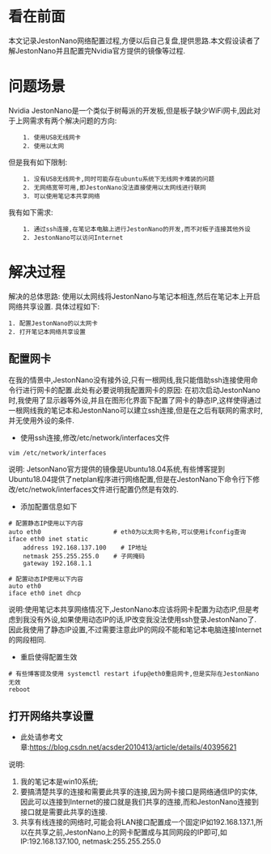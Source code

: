 # 看在前面

本文记录JestonNano网络配置过程,方便以后自己复盘,提供思路.本文假设读者了解JestonNano并且配置完Nvidia官方提供的镜像等过程.

# 问题场景

Nvidia JestonNano是一个类似于树莓派的开发板,但是板子缺少WiFi网卡,因此对于上网需求有两个解决问题的方向:
```
    1. 使用USB无线网卡
    2. 使用以太网
```
但是我有如下限制: 
```
    1. 没有USB无线网卡,同时可能存在ubuntu系统下无线网卡难装的问题
    2. 无网络宽带可用,即JestonNano没法直接使用以太网线进行联网
    3. 可以使用笔记本共享网络 
```
我有如下需求:
```
    1. 通过ssh连接,在笔记本电脑上进行JestonNano的开发,而不对板子连接其他外设
    2. JestonNano可以访问Internet
```

# 解决过程
解决的总体思路: 使用以太网线将JestonNano与笔记本相连,然后在笔记本上开启网络共享设置.
具体过程如下:
```
1. 配置JestonNano的以太网卡
2. 打开笔记本网络共享设置
```

## 配置网卡

在我的情景中,JestonNano没有接外设,只有一根网线,我只能借助ssh连接使用命令行进行网卡的配置.此处有必要说明我配置网卡的原因: 在初次启动JestonNano时,我使用了显示器等外设,并且在图形化界面下配置了网卡的静态IP,这样使得通过一根网线我的笔记本和JestonNano可以建立ssh连接,但是在之后有联网的需求时,并无使用外设的条件.

* 使用ssh连接,修改/etc/network/interfaces文件

```shell
vim /etc/network/interfaces
```
说明: JetsonNano官方提供的镜像是Ubuntu18.04系统,有些博客提到Ubuntu18.04提供了netplan程序进行网络配置,但是在JestonNano下命令行下修改/etc/netwok/interfaces文件进行配置仍然是有效的.

* 添加配置信息如下

```
# 配置静态IP使用以下内容
auto eth0                    # eth0为以太网卡名称,可以使用ifconfig查询
iface eth0 inet static
    address 192.168.137.100    # IP地址
    netmask 255.255.255.0    # 子网掩码
    gateway 192.168.1.1

# 配置动态IP使用以下内容
auto eth0    
iface eth0 inet dhcp 
```
说明:使用笔记本共享网络情况下,JestonNano本应该将网卡配置为动态IP,但是考虑到我没有外设,如果使用动态IP的话,IP改变我没法使用ssh登录JestonNano了.因此我使用了静态IP设置,不过需要注意此IP的网段不能和笔记本电脑连接Internet的网段相同.

* 重启使得配置生效
```
# 有些博客提及使用 systemctl restart ifup@eth0重启网卡,但是实际在JestonNano无效
reboot
```

## 打开网络共享设置

* 此处请参考文章:https://blog.csdn.net/acsder2010413/article/details/40395621

说明:

1. 我的笔记本是win10系统;
2. 要搞清楚共享的连接和需要此共享的连接,因为网卡接口是网络通信IP的实体,因此可以连接到Internet的接口就是我们共享的连接,而和JestonNano连接到接口就是需要此共享的连接.
3. 共享有线连接的网络时,可能会将LAN接口配置成一个固定IP如192.168.137.1,所以在共享之前,JestonNano上的网卡配置成与其同网段的IP即可,如IP:192.168.137.100, netmask:255.255.255.0
